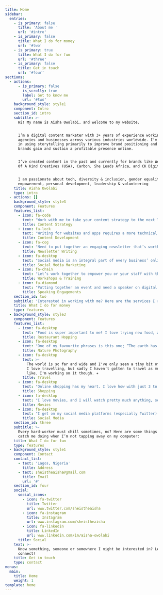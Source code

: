 ```yaml
---
title: Home
sidebar:
  entries:
    - is_primary: false
      title: 'About me '
      url: '#intro'
    - is_primary: false
      title: What I do for money
      url: '#two'
    - is_primary: true
      title: What I do for fun
      url: '#three'
    - is_primary: false
      title: Get in touch
      url: '#four'
sections:
  - actions:
      - is_primary: false
        is_scrolly: true
        label: Get to know me
        url: '#two'
    background_style: style1
    component: Intro
    section_id: intro
    subtitle: >-
      Hi! My name is Aisha Owolabi, and welcome to my website. 


      I’m a digital content marketer with 3+ years of experience working with
      agencies and businesses across various industries worldwide. I'm skilful
      in using storytelling primarily to improve brand positioning and help
      brands gain and sustain a profitable presence online.


      I’ve created content in the past and currently for brands like Webcoupers,
      Of A Kind Creatives (USA), Carbon, She Leads Africa, and CK Digital. 


      I am passionate about tech, diversity & inclusion, gender equality, youth
      empowerment, personal development, leadership & volunteering
    title: Aisha Owolabi
    type: intro
  - actions: []
    background_style: style3
    component: Features
    features_list:
      - icon: fa-code
        text: "Work with me to take your content strategy to the next level. I will leverage my copywriting, storytelling, analytics, and content delivery skills to develop compelling, world-class content strategies guaranteed to increase your ROI. \U0001F4C8"
        title: Content Strategy
      - icon: fa-lock
        text: "Writing for websites and apps requires a more technical understanding of the product along with knowledge of basic website design, marketing, SEO, brand, and user psychology. It is a blend of art and science and that is what I provide to my clients. Let’s create magic. \U0001F4DD"
        title: Content Development
      - icon: fa-cog
        text: "Need to put together an engaging newsletter that’s worth reading? Work with me to deliver relevant content to your audience periodically, and watch your subscriber list and open rates soar.  \U0001F4E8"
        title: Newsletter Writing
      - icon: fa-desktop
        text: "Social media is an integral part of every business’ online presence. Engage me to create a relevant and engaging content calendar to help your brand meet and exceed all its social media marketing goals. \U0001F4F1"
        title: Social Media Marketing
      - icon: fa-chain
        text: "Let’s work together to empower you or your staff with the skill sets needed to transform your products into profit and your services into sales. \U0001F469\U0001F3FE‍\U0001F3EB"
        title: Workshops & Training
      - icon: fa-diamond
        text: "Putting together an event and need a speaker on digital marketing? Reach out to me, and I’ll come by to share amazing digital nuggets with your audience. \U0001F3A4"
        title: Speaking Engagements
    section_id: two
    subtitle: 'Interested in working with me? Here are the services I render:'
    title: What I do for money
    type: features
  - background_style: style3
    component: Features
    features_list:
      - icon: fa-desktop
        text: "Food is super important to me! I love trying new food, amazing cocktails, and experiencing different restaurants. \U0001F379"
        title: Restaurant Hopping
      - icon: fa-desktop
        text: "One of my favourite phrases is this one; “The earth has music for those who listen.” I love nature and documenting the beauty of it everywhere I go. \U0001F3DE"
        title: Nature Photography
      - icon: fa-desktop
        text: >-
          The world is so far and wide and I've only seen a tiny bit of it all.
          I love travelling, but sadly I haven’t gotten to travel as much as I'd
          like. I'm working on it though. ✈️
        title: Travel
      - icon: fa-desktop
        text: "Online shopping has my heart. I love how with just 3 to 10 taps, my order is placed and on the way to me. My favourite app for shopping right now is ASOS. \U0001F6CD"
        title: Shopping
      - icon: fa-desktop
        text: "I love movies, and I will watch pretty much anything, so far it interests me at first sight. However, I don’t like watching series. If it’s not Stranger Things or Brooklyn 99, forget it. \U0001F3AC"
        title: Movies
      - icon: fa-desktop
        text: "I get on my social media platforms (especially Twitter) to relax and catch up on what’s going on in the world around me. I love how I can learn from and inform people in one place. \U0001F4F1"
        title: Social Media
    section_id: three
    subtitle: >-
      Every hard-worker must chill sometimes, no? Here are some things you’ll
      catch me doing when I’m not tapping away on my computer:
    title: What I do for fun
    type: features
  - background_style: style1
    component: Contact
    contact_list:
      - text: 'Lagos, Nigeria'
        title: Address
      - text: sheistheaisha@gmail.com
        title: Email
        url: '#'
    section_id: four
    social:
      social_icons:
        - icon: fa-twitter
          title: Twitter
          url: www.twitter.com/sheistheaisha
        - icon: fa-instagram
          title: Instagram
          url: www.instagram.com/sheistheaisha
        - icon: fa-linkedin
          title: LinkedIn
          url: www.linkedin.com/in/aisha-owolabi
      title: Social
    text: >-
      Know something, someone or somewhere I might be interested in? Let's
      connect!
    title: Get in touch
    type: contact
menus:
  main:
    title: Home
    weight: 1
template: home
---
```


